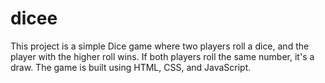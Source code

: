 # dicee
This project is a simple Dice game where two players roll a dice, and the player with the higher roll wins. If both players roll the same number, it's a draw. The game is built using HTML, CSS, and JavaScript.
